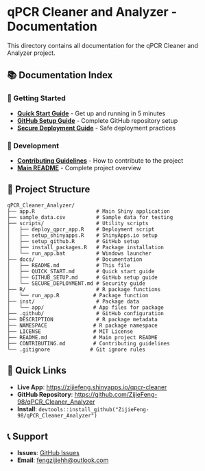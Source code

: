 # qPCR Cleaner and Analyzer - Documentation

This directory contains all documentation for the qPCR Cleaner and Analyzer project.

## 📚 Documentation Index

### 🚀 Getting Started
- **[Quick Start Guide](QUICK_START.md)** - Get up and running in 5 minutes
- **[GitHub Setup Guide](GITHUB_SETUP.md)** - Complete GitHub repository setup
- **[Secure Deployment Guide](SECURE_DEPLOYMENT.md)** - Safe deployment practices

### 🔧 Development
- **[Contributing Guidelines](../CONTRIBUTING.md)** - How to contribute to the project
- **[Main README](../README.md)** - Complete project overview

## 📁 Project Structure

```
qPCR_Cleaner_Analyzer/
├── app.R                    # Main Shiny application
├── sample_data.csv          # Sample data for testing
├── scripts/                 # Utility scripts
│   ├── deploy_qpcr_app.R    # Deployment script
│   ├── setup_shinyapps.R    # ShinyApps.io setup
│   ├── setup_github.R       # GitHub setup
│   ├── install_packages.R   # Package installation
│   └── run_app.bat          # Windows launcher
├── docs/                    # Documentation
│   ├── README.md            # This file
│   ├── QUICK_START.md       # Quick start guide
│   ├── GITHUB_SETUP.md      # GitHub setup guide
│   └── SECURE_DEPLOYMENT.md # Security guide
├── R/                       # R package functions
│   └── run_app.R           # Package function
├── inst/                    # Package data
│   └── app/                # App files for package
├── .github/                 # GitHub configuration
├── DESCRIPTION              # R package metadata
├── NAMESPACE               # R package namespace
├── LICENSE                 # MIT License
├── README.md               # Main project README
├── CONTRIBUTING.md         # Contributing guidelines
└── .gitignore             # Git ignore rules
```

## 🎯 Quick Links

- **Live App**: https://zijiefeng.shinyapps.io/qpcr-cleaner
- **GitHub Repository**: https://github.com/ZijieFeng-98/qPCR_Cleaner_Analyzer
- **Install**: `devtools::install_github("ZijieFeng-98/qPCR_Cleaner_Analyzer")`

## 📞 Support

- **Issues**: [GitHub Issues](https://github.com/ZijieFeng-98/qPCR_Cleaner_Analyzer/issues)
- **Email**: fengzijiehh@outlook.com
